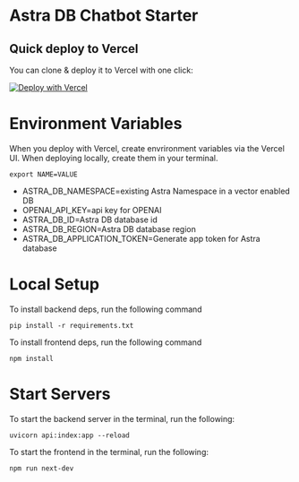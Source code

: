 # Astra DB Chatbot Starter

## Quick deploy to Vercel

You can clone & deploy it to Vercel with one click:

[![Deploy with Vercel](https://vercel.com/button)](https://vercel.com/new/clone?repository-url=https%3A%2F%2Fgithub.com%2Fdatastax%2Fexample-chatbot-astra-python-react&env=ASTRA_DB_NAMESPACE,OPENAI_API_KEY,ASTRA_DB_ID,ASTRA_DB_REGION,ASTRA_DB_APPLICATION_TOKEN)

# Environment Variables

When you deploy with Vercel, create envrironment variables via the Vercel UI. When deploying locally, create them in your terminal.

```
export NAME=VALUE
```

- ASTRA_DB_NAMESPACE=existing Astra Namespace in a vector enabled DB
- OPENAI_API_KEY=api key for OPENAI
- ASTRA_DB_ID=Astra DB database id
- ASTRA_DB_REGION=Astra DB database region
- ASTRA_DB_APPLICATION_TOKEN=Generate app token for Astra database


# Local Setup

To install backend deps, run the following command

```
pip install -r requirements.txt
```

To install frontend deps, run the following command

```
npm install
```

# Start Servers

To start the backend server in the terminal, run the following:

```
uvicorn api:index:app --reload
```

To start the frontend in the terminal, run the following:

```
npm run next-dev
```
